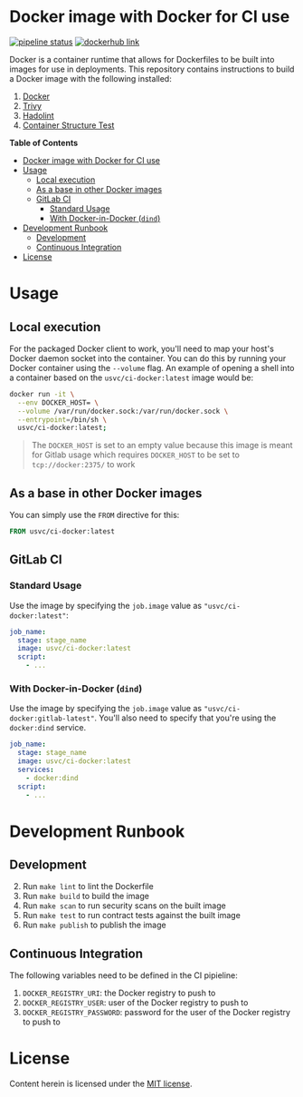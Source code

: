 # Docker image with Docker for CI use

[![pipeline status](https://gitlab.com/usvc/images/ci/docker/badges/master/pipeline.svg)](https://gitlab.com/usvc/images/ci/docker/commits/master)
[![dockerhub link](https://img.shields.io/badge/dockerhub-usvc%2Fci--docker-blue.svg)](https://hub.docker.com/r/usvc/ci-docker)

Docker is a container runtime that allows for Dockerfiles to be built into images for use in deployments. This repository contains instructions to build a Docker image with the following installed:

1. [Docker](https://www.docker.com/)
2. [Trivy](https://github.com/aquasecurity/trivy)
3. [Hadolint](https://github.com/hadolint/hadolint)
4. [Container Structure Test](https://github.com/GoogleContainerTools/container-structure-test)

**Table of Contents**
- [Docker image with Docker for CI use](#docker-image-with-docker-for-ci-use)
- [Usage](#usage)
  - [Local execution](#local-execution)
  - [As a base in other Docker images](#as-a-base-in-other-docker-images)
  - [GitLab CI](#gitlab-ci)
    - [Standard Usage](#standard-usage)
    - [With Docker-in-Docker (`dind`)](#with-docker-in-docker-dind)
- [Development Runbook](#development-runbook)
  - [Development](#development)
  - [Continuous Integration](#continuous-integration)
- [License](#license)

# Usage

## Local execution

For the packaged Docker client to work, you'll need to map your host's Docker daemon socket into the container. You can do this by running your Docker container using the `--volume` flag. An example of opening a shell into a container based on the `usvc/ci-docker:latest` image would be:

```sh
docker run -it \
  --env DOCKER_HOST= \
  --volume /var/run/docker.sock:/var/run/docker.sock \
  --entrypoint=/bin/sh \
  usvc/ci-docker:latest;
```

> The `DOCKER_HOST` is set to an empty value because this image is meant for Gitlab usage which requires `DOCKER_HOST` to be set to `tcp://docker:2375/` to work

## As a base in other Docker images

You can simply use the `FROM` directive for this:

```dockerfile
FROM usvc/ci-docker:latest
```

## GitLab CI

### Standard Usage

Use the image by specifying the `job.image` value as `"usvc/ci-docker:latest"`:

```yaml
job_name:
  stage: stage_name
  image: usvc/ci-docker:latest
  script:
    - ...
```

### With Docker-in-Docker (`dind`)

Use the image by specifying the `job.image` value as `"usvc/ci-docker:gitlab-latest"`. You'll also need to specify that you're using the `docker:dind` service.

```yaml
job_name:
  stage: stage_name
  image: usvc/ci-docker:latest
  services:
    - docker:dind
  script:
    - ...
```

# Development Runbook

## Development

2. Run `make lint` to lint the Dockerfile
1. Run `make build` to build the image
3. Run `make scan` to run security scans on the built image
4. Run `make test` to run contract tests against the built image
5. Run `make publish` to publish the image

## Continuous Integration

The following variables need to be defined in the CI pipieline:

1. `DOCKER_REGISTRY_URI`: the Docker registry to push to
1. `DOCKER_REGISTRY_USER`: user of the Docker registry to push to
1. `DOCKER_REGISTRY_PASSWORD`: password for the user of the Docker registry to push to


# License

Content herein is licensed under the [MIT license](./LICENSE).
